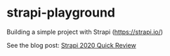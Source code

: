 # strapi-playground

Building a simple project with Strapi (https://strapi.io/)

See the blog post: [Strapi 2020 Quick Review](https://maxrohde.com/2020/02/25/strapi-2020-quick-review/)